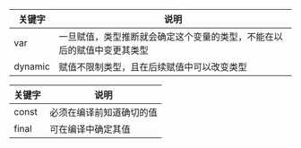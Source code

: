 |关键字|说明|
|----|----|
|var|一旦赋值，类型推断就会确定这个变量的类型，不能在以后的赋值中变更其类型|
|dynamic|赋值不限制类型，且在后续赋值中可以改变类型|

|关键字|说明|
|----|----|
|const|必须在编译前知道确切的值|
|final|可在编译中确定其值|
